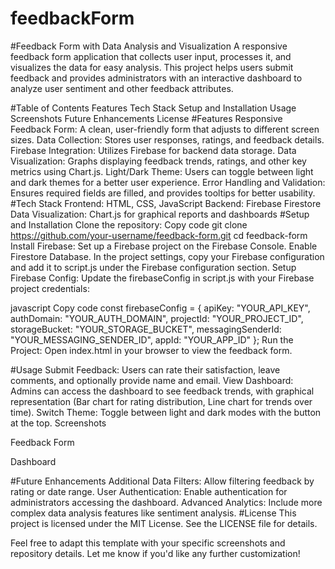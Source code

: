 # feedbackForm
#Feedback Form with Data Analysis and Visualization
A responsive feedback form application that collects user input, processes it, and visualizes the data for easy analysis. This project helps users submit feedback and provides administrators with an interactive dashboard to analyze user sentiment and other feedback attributes.

#Table of Contents
Features
Tech Stack
Setup and Installation
Usage
Screenshots
Future Enhancements
License
#Features
Responsive Feedback Form: A clean, user-friendly form that adjusts to different screen sizes.
Data Collection: Stores user responses, ratings, and feedback details.
Firebase Integration: Utilizes Firebase for backend data storage.
Data Visualization: Graphs displaying feedback trends, ratings, and other key metrics using Chart.js.
Light/Dark Theme: Users can toggle between light and dark themes for a better user experience.
Error Handling and Validation: Ensures required fields are filled, and provides tooltips for better usability.
#Tech Stack
Frontend: HTML, CSS, JavaScript
Backend: Firebase Firestore
Data Visualization: Chart.js for graphical reports and dashboards
#Setup and Installation
Clone the repository:
Copy code
git clone https://github.com/your-username/feedback-form.git
cd feedback-form
Install Firebase:
Set up a Firebase project on the Firebase Console.
Enable Firestore Database.
In the project settings, copy your Firebase configuration and add it to script.js under the Firebase configuration section.
Setup Firebase Config: Update the firebaseConfig in script.js with your Firebase project credentials:

javascript
Copy code
const firebaseConfig = {
  apiKey: "YOUR_API_KEY",
  authDomain: "YOUR_AUTH_DOMAIN",
  projectId: "YOUR_PROJECT_ID",
  storageBucket: "YOUR_STORAGE_BUCKET",
  messagingSenderId: "YOUR_MESSAGING_SENDER_ID",
  appId: "YOUR_APP_ID"
};
Run the Project: Open index.html in your browser to view the feedback form.

#Usage
Submit Feedback: Users can rate their satisfaction, leave comments, and optionally provide name and email.
View Dashboard: Admins can access the dashboard to see feedback trends, with graphical representation (Bar chart for rating distribution, Line chart for trends over time).
Switch Theme: Toggle between light and dark modes with the button at the top.
Screenshots


Feedback Form

Dashboard

#Future Enhancements
Additional Data Filters: Allow filtering feedback by rating or date range.
User Authentication: Enable authentication for administrators accessing the dashboard.
Advanced Analytics: Include more complex data analysis features like sentiment analysis.
#License
This project is licensed under the MIT License. See the LICENSE file for details.

Feel free to adapt this template with your specific screenshots and repository details. Let me know if you'd like any further customization!
